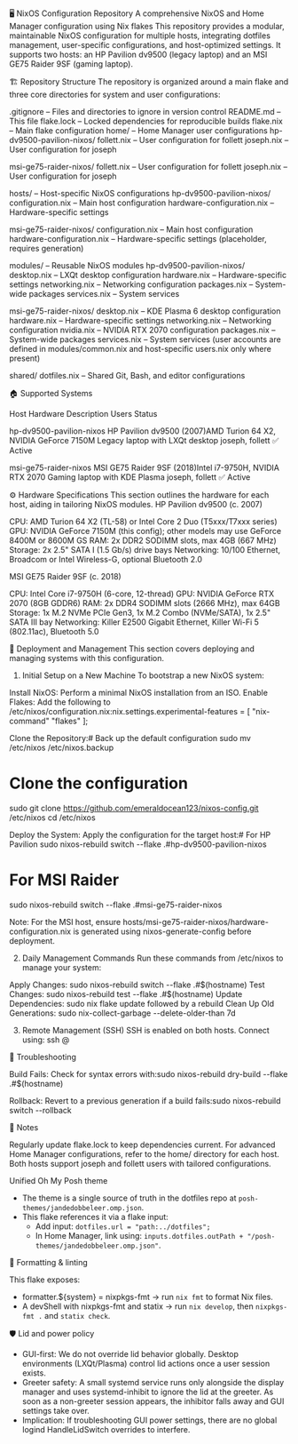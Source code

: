 🖥️ NixOS Configuration Repository
A comprehensive NixOS and Home Manager configuration using Nix flakes
This repository provides a modular, maintainable NixOS configuration for multiple hosts, integrating dotfiles management, user-specific configurations, and host-optimized settings. It supports two hosts: an HP Pavilion dv9500 (legacy laptop) and an MSI GE75 Raider 9SF (gaming laptop).

🏗️ Repository Structure
The repository is organized around a main flake and three core directories for system and user configurations:

.gitignore – Files and directories to ignore in version control
README.md – This file
flake.lock – Locked dependencies for reproducible builds
flake.nix – Main flake configuration
home/ – Home Manager user configurations
hp-dv9500-pavilion-nixos/
follett.nix – User configuration for follett
joseph.nix – User configuration for joseph


msi-ge75-raider-nixos/
follett.nix – User configuration for follett
joseph.nix – User configuration for joseph




hosts/ – Host-specific NixOS configurations
hp-dv9500-pavilion-nixos/
configuration.nix – Main host configuration
hardware-configuration.nix – Hardware-specific settings


msi-ge75-raider-nixos/
configuration.nix – Main host configuration
hardware-configuration.nix – Hardware-specific settings (placeholder, requires generation)




modules/ – Reusable NixOS modules
hp-dv9500-pavilion-nixos/
desktop.nix – LXQt desktop configuration
hardware.nix – Hardware-specific settings
networking.nix – Networking configuration
packages.nix – System-wide packages
services.nix – System services


msi-ge75-raider-nixos/
desktop.nix – KDE Plasma 6 desktop configuration
hardware.nix – Hardware-specific settings
networking.nix – Networking configuration
nvidia.nix – NVIDIA RTX 2070 configuration
packages.nix – System-wide packages
services.nix – System services
 (user accounts are defined in modules/common.nix and host-specific users.nix only where present)


shared/
dotfiles.nix – Shared Git, Bash, and editor configurations






🏠 Supported Systems



Host
Hardware
Description
Users
Status



hp-dv9500-pavilion-nixos
HP Pavilion dv9500 (2007)AMD Turion 64 X2, NVIDIA GeForce 7150M
Legacy laptop with LXQt desktop
joseph, follett
✅ Active


msi-ge75-raider-nixos
MSI GE75 Raider 9SF (2018)Intel i7-9750H, NVIDIA RTX 2070
Gaming laptop with KDE Plasma
joseph, follett
✅ Active



⚙️ Hardware Specifications
This section outlines the hardware for each host, aiding in tailoring NixOS modules.
HP Pavilion dv9500 (c. 2007)

CPU: AMD Turion 64 X2 (TL-58) or Intel Core 2 Duo (T5xxx/T7xxx series)
GPU: NVIDIA GeForce 7150M (this config); other models may use GeForce 8400M or 8600M GS
RAM: 2x DDR2 SODIMM slots, max 4GB (667 MHz)
Storage: 2x 2.5" SATA I (1.5 Gb/s) drive bays
Networking: 10/100 Ethernet, Broadcom or Intel Wireless-G, optional Bluetooth 2.0

MSI GE75 Raider 9SF (c. 2018)

CPU: Intel Core i7-9750H (6-core, 12-thread)
GPU: NVIDIA GeForce RTX 2070 (8GB GDDR6)
RAM: 2x DDR4 SODIMM slots (2666 MHz), max 64GB
Storage: 1x M.2 NVMe PCIe Gen3, 1x M.2 Combo (NVMe/SATA), 1x 2.5" SATA III bay
Networking: Killer E2500 Gigabit Ethernet, Killer Wi-Fi 5 (802.11ac), Bluetooth 5.0


🚀 Deployment and Management
This section covers deploying and managing systems with this configuration.
1. Initial Setup on a New Machine
To bootstrap a new NixOS system:

Install NixOS: Perform a minimal NixOS installation from an ISO.
Enable Flakes: Add the following to /etc/nixos/configuration.nix:nix.settings.experimental-features = [ "nix-command" "flakes" ];


Clone the Repository:# Back up the default configuration
sudo mv /etc/nixos /etc/nixos.backup
# Clone the configuration
sudo git clone https://github.com/emeraldocean123/nixos-config.git /etc/nixos
cd /etc/nixos


Deploy the System: Apply the configuration for the target host:# For HP Pavilion
sudo nixos-rebuild switch --flake .#hp-dv9500-pavilion-nixos

# For MSI Raider
sudo nixos-rebuild switch --flake .#msi-ge75-raider-nixos

Note: For the MSI host, ensure hosts/msi-ge75-raider-nixos/hardware-configuration.nix is generated using nixos-generate-config before deployment.

2. Daily Management Commands
Run these commands from /etc/nixos to manage your system:

Apply Changes: sudo nixos-rebuild switch --flake .#$(hostname)
Test Changes: sudo nixos-rebuild test --flake .#$(hostname)
Update Dependencies: sudo nix flake update followed by a rebuild
Clean Up Old Generations: sudo nix-collect-garbage --delete-older-than 7d

3. Remote Management (SSH)
SSH is enabled on both hosts. Connect using:
ssh <user>@<hostname-or-ip>


🔧 Troubleshooting

Build Fails: Check for syntax errors with:sudo nixos-rebuild dry-build --flake .#$(hostname)


Rollback: Revert to a previous generation if a build fails:sudo nixos-rebuild switch --rollback




📝 Notes

Regularly update flake.lock to keep dependencies current.
For advanced Home Manager configurations, refer to the home/ directory for each host.
Both hosts support joseph and follett users with tailored configurations.

Unified Oh My Posh theme

- The theme is a single source of truth in the dotfiles repo at `posh-themes/jandedobbeleer.omp.json`.
- This flake references it via a flake input:
	- Add input: `dotfiles.url = "path:../dotfiles";`
	- In Home Manager, link using: `inputs.dotfiles.outPath + "/posh-themes/jandedobbeleer.omp.json"`.

🧰 Formatting & linting

This flake exposes:
- formatter.${system} = nixpkgs-fmt → run `nix fmt` to format Nix files.
- A devShell with nixpkgs-fmt and statix → run `nix develop`, then `nixpkgs-fmt .` and `statix check`.

🛡️ Lid and power policy

- GUI-first: We do not override lid behavior globally. Desktop environments (LXQt/Plasma) control lid actions once a user session exists.
- Greeter safety: A small systemd service runs only alongside the display manager and uses systemd-inhibit to ignore the lid at the greeter. As soon as a non-greeter session appears, the inhibitor falls away and GUI settings take over.
- Implication: If troubleshooting GUI power settings, there are no global logind HandleLidSwitch overrides to interfere.